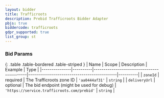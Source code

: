 ```yaml
---
layout: bidder
title: Trafficroots
description: Prebid Trafficroots Bidder Adapter
pbjs: true
biddercode: trafficroots
gdpr_supported: true
list_group: st
---
```


### Bid Params

{: .table .table-bordered .table-striped }
| Name          | Scope    | Description                                | Example                                     | Type     |
|---------------|----------|--------------------------------------------|---------------------------------------------|----------|
| `zoneId`      | required | The Trafficroots zone ID                   | `'aa0444af31'`                              | `string` |
| `deliveryUrl` | optional | The bid endpoint (might be used for debug) | `'https://service.trafficroots.com/prebid'` | `string` |
